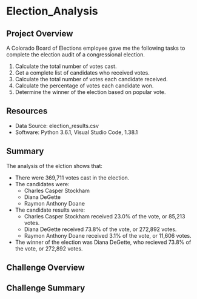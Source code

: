 # Election_Analysis

## Project Overview
A Colorado Board of Elections employee gave me the following tasks to complete the election audit of a congressional election.

1. Calculate the total number of votes cast.
2. Get a complete list of candidates who received votes.
3. Calculate the total number of votes each candidate received.
4. Calculate the percentage of votes each candidate won.
5. Determine the winner of the election based on popular vote.

## Resources
- Data Source: election_results.csv
- Software: Python 3.6.1, Visual Studio Code, 1.38.1

## Summary
The analysis of the elction shows that:
- There were 369,711 votes cast in the election.
- The candidates were:
  - Charles Casper Stockham
  - Diana DeGette
  - Raymon Anthony Doane
- The candidate results were:
  - Charles Casper Stockham received 23.0% of the vote, or 85,213 votes.
  - Diana DeGette received 73.8% of the vote, or 272,892 votes.
  - Raymon Anthony Doane received 3.1% of the vote, or 11,606 votes.
- The winner of the election was Diana DeGette, who recieved 73.8% of the vote, or 272,892 votes.

## Challenge Overview

## Challenge Summary

